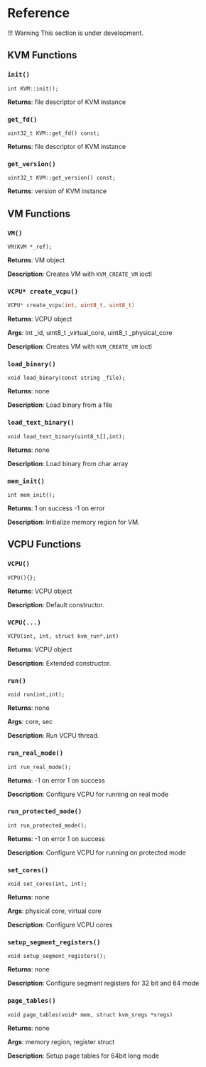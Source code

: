 # Reference

!!! Warning
    This section is under development. 


## KVM Functions

### `init()`

```
int KVM::init();
```
**Returns**: file descriptor of KVM instance

### `get_fd()`

```
uint32_t KVM::get_fd() const;
```
**Returns**: file descriptor of KVM instance

### `get_version()`

```
uint32_t KVM::get_version() const;
```
**Returns**: version of KVM instance



## VM Functions

### `VM()`

```
VM(KVM *_ref);
```
**Returns**: VM object

**Description**: Creates VM with `KVM_CREATE_VM` ioctl

### `VCPU* create_vcpu()`

```cpp
VCPU* create_vcpu(int, uint8_t, uint8_t)
```
**Returns**: VCPU object

**Args**: int _id, uint8_t _virtual_core, uint8_t _physical_core

**Description**: Creates VM with `KVM_CREATE_VM` ioctl

### `load_binary()`

```
void load_binary(const string _file);
```
**Returns**: none

**Description**: Load binary from a file

### `load_text_binary()`

```
void load_text_binary(uint8_t[],int);
```
**Returns**: none

**Description**: Load binary from char array

### `mem_init()`

```
int mem_init();
```
**Returns**: 1 on success -1 on error

**Description**: Initialize memory region for VM.


## VCPU Functions

### `VCPU()`

```
VCPU(){};
```
**Returns**: VCPU object

**Description**: Default constructor.

### `VCPU(...)`

```
VCPU(int, int, struct kvm_run*,int)
```
**Returns**: VCPU object

**Description**: Extended constructor.

### `run()`

```
void run(int,int);
```
**Returns**: none

**Args**: core, sec

**Description**: Run VCPU thread.

### `run_real_mode()`

```
int run_real_mode();
```
**Returns**: -1 on error 1 on success

**Description**: Configure VCPU for running on real mode

### `run_protected_mode()`

```
int run_protected_mode();
```
**Returns**: -1 on error 1 on success

**Description**: Configure VCPU for running on protected mode


### `set_cores()`

```
void set_cores(int, int);
```
**Returns**: none

**Args**: physical core, virtual core

**Description**: Configure VCPU cores

### `setup_segment_registers()`

```
void setup_segment_registers();
```
**Returns**: none

**Description**: Configure segment registers for 32 bit and 64 mode

### `page_tables()`

```
void page_tables(void* mem, struct kvm_sregs *sregs)
```
**Returns**: none

**Args**: memory region, register struct

**Description**: Setup page tables for 64bit long mode


